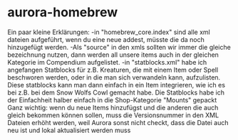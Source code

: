 # aurora-homebrew
Ein paar kleine Erklärungen: 
-in "homebrew_core.index" sind alle xml dateien aufgeführt, wenn du eine neue addest, müsste die da noch hinzugefügt werden.
-Als "source" in den xmls sollten wir immer die gleiche bezeichnung nutzen, dann werden all unsere items auch in der gleichen Kategorie im Compendium aufgelistet.
-in "statblocks.xml" habe ich angefangen Statblocks für z.B. Kreaturen, die mit einem Item oder Spell beschworen werden, oder in die man sich verwandeln kann, aufzulisten. Diese statblocks kann man dann einfach in ein Item integrieren, wie ich es bei z.B. bei dem Snow Wolfs Cowl gemacht habe. Die Statblocks habe ich der Einfachheit halber einfach in die Shop-Kategorie "Mounts" gepackt
Ganz wichtig: wenn du neue Items hinzufügst und die anderen die auch gleich bekommen können sollen, muss die Versionsnummer in den XML Dateien erhöht werden, weil Aurora sonst nicht checkt, dass die Datei auch neu ist und lokal aktualisiert werden muss
